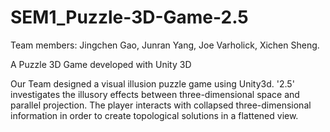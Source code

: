 # SEM1_Puzzle-3D-Game-2.5
Team members: Jingchen Gao, Junran Yang, Joe Varholick, Xichen Sheng.

A Puzzle 3D Game developed with Unity 3D

Our Team designed a visual illusion puzzle game using Unity3d. 
'2.5' investigates the illusory effects between three-dimensional space and parallel projection. 
The player interacts with collapsed three-dimensional information in order to create topological solutions in a flattened view.
